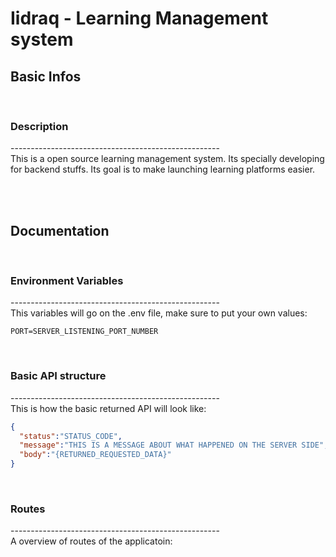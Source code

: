 # **Iidraq** - Learning Management system

## **Basic Infos**
&nbsp;

### Description
\----------------------------------------------------   
This is a open source learning management system. Its specially developing for backend stuffs. Its goal is to make launching learning platforms easier.

&nbsp;  
&nbsp;  

## **Documentation**
&nbsp;

### Environment Variables
\----------------------------------------------------  
This variables will go on the .env file, make sure to put your own values:

```
PORT=SERVER_LISTENING_PORT_NUMBER
```

&nbsp;  

### Basic API structure
\----------------------------------------------------  
This is how the basic returned API will look like:

```json
{
  "status":"STATUS_CODE",
  "message":"THIS IS A MESSAGE ABOUT WHAT HAPPENED ON THE SERVER SIDE",
  "body":"{RETURNED_REQUESTED_DATA}"
}
```

&nbsp;  

### Routes
\----------------------------------------------------  
A overview of routes of the applicatoin:

